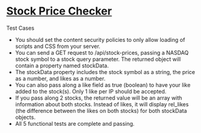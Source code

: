 # [Stock Price Checker](https://boilerplate-project-stockchecker.supersyd.repl.co/)

Test Cases
- You should set the content security policies to only allow loading of scripts and CSS from your server.
- You can send a GET request to /api/stock-prices, passing a NASDAQ stock symbol to a stock query parameter. The returned object will contain a property named stockData.
- The stockData property includes the stock symbol as a string, the price as a number, and likes as a number.
- You can also pass along a like field as true (boolean) to have your like added to the stock(s). Only 1 like per IP should be accepted.
- If you pass along 2 stocks, the returned value will be an array with information about both stocks. Instead of likes, it will display rel_likes (the difference between the likes on both stocks) for both stockData objects.
- All 5 functional tests are complete and passing.
